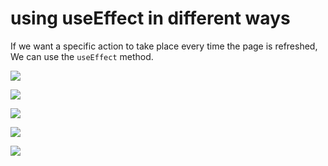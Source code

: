 # using useEffect in different ways

If we want a specific action to take place every time the page is refreshed, We can use the `useEffect` method.

![](https://i.imgur.com/yuioegn.png)

![](https://i.imgur.com/GtHPdXh.png)

![](https://i.imgur.com/28FQnxl.png)

![](https://i.imgur.com/7oTltyW.png)

![](https://i.imgur.com/aLHsKfR.png)
